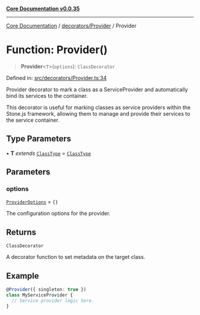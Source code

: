 [**Core Documentation v0.0.35**](../../../README.md)

***

[Core Documentation](../../../modules.md) / [decorators/Provider](../README.md) / Provider

# Function: Provider()

> **Provider**\<`T`\>(`options`): `ClassDecorator`

Defined in: [src/decorators/Provider.ts:34](https://github.com/stonemjs/core/blob/c9d95b58ccfb8efcaba0bed7bbf19084836cc28d/src/decorators/Provider.ts#L34)

Provider decorator to mark a class as a ServiceProvider and automatically bind its services to the container.

This decorator is useful for marking classes as service providers within the Stone.js framework,
allowing them to manage and provide their services to the service container.

## Type Parameters

• **T** *extends* [`ClassType`](../../../definitions/type-aliases/ClassType.md) = [`ClassType`](../../../definitions/type-aliases/ClassType.md)

## Parameters

### options

[`ProviderOptions`](../interfaces/ProviderOptions.md) = `{}`

The configuration options for the provider.

## Returns

`ClassDecorator`

A decorator function to set metadata on the target class.

## Example

```typescript
@Provider({ singleton: true })
class MyServiceProvider {
  // Service provider logic here.
}
```
